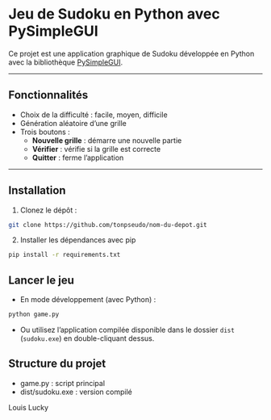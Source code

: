 # Jeu de Sudoku en Python avec PySimpleGUI

Ce projet est une application graphique de Sudoku développée en Python avec la bibliothèque [PySimpleGUI](https://pysimplegui.readthedocs.io/en/latest/).

---

## Fonctionnalités

- Choix de la difficulté : facile, moyen, difficile  
- Génération aléatoire d’une grille  
- Trois boutons :  
  - **Nouvelle grille** : démarre une nouvelle partie  
  - **Vérifier** : vérifie si la grille est correcte  
  - **Quitter** : ferme l’application  

---

## Installation

1. Clonez le dépôt :

```bash
git clone https://github.com/tonpseudo/nom-du-depot.git
```

2. Installer les dépendances avec pip

```bash
pip install -r requirements.txt
```
## Lancer le jeu

- En mode développement (avec Python) :

```bash
python game.py
```
- Ou utilisez l’application compilée disponible dans le dossier `dist` (`sudoku.exe`) en double-cliquant dessus.

## Structure du projet 

- game.py : script principal
- dist/sudoku.exe : version compilé

Louis Lucky
